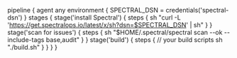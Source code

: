 pipeline {
  agent any
  environment {
    SPECTRAL_DSN = credentials('spectral-dsn')
  }
  stages {
    stage('install Spectral') {
      steps {
        sh "curl -L 'https://get.spectralops.io/latest/x/sh?dsn=$SPECTRAL_DSN' | sh"
      }
    }
    stage('scan for issues') {
      steps {
        sh "$HOME/.spectral/spectral scan --ok  --include-tags base,audit"
      }
    }
    stage('build') {
      steps {
        // your build scripts
        sh "./build.sh"
      }
    }
  }
}
